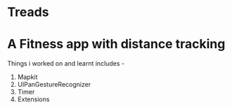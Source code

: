 # Treads
# A Fitness app with distance tracking
Things i worked on and learnt includes -
1. Mapkit
2. UIPanGestureRecognizer
3. Timer
4. Extensions



